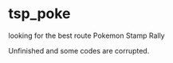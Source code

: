 tsp_poke
========

looking for the best route Pokemon Stamp Rally

Unfinished and some codes are corrupted.
